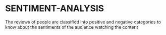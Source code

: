 # SENTIMENT-ANALYSIS
The reviews of people are classified into positive and negative categories to know about the sentiments of the audience watching the content
